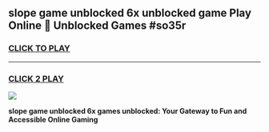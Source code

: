 
## slope game unblocked 6x unblocked game Play Online 👋 Unblocked Games #so35r
<h3>
<a href="https://premium.freeplayer.one?title=slope_game_unblocked_6x&ref=21F">CLICK TO PLAY</a></h3>
<hr>

<h3>
<a href="https://premium.freeplayer.one?title=slope_game_unblocked_6x&ref=21F">CLICK 2 PLAY</a>
  
</h3>

<a href="https://premium.freeplayer.one?title=slope_game_unblocked_6x&ref=21F/"><img src="https://clearcache.store/games.png"></a>


**slope game unblocked 6x games unblocked: Your Gateway to Fun and Accessible Online Gaming**
